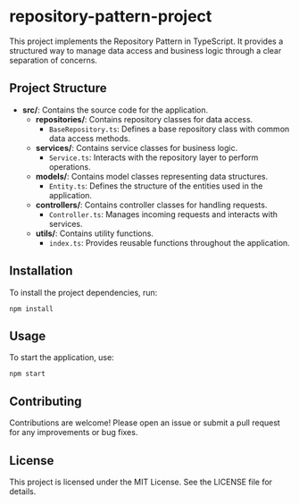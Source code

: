 # repository-pattern-project

This project implements the Repository Pattern in TypeScript. It provides a structured way to manage data access and business logic through a clear separation of concerns.

## Project Structure

- **src/**: Contains the source code for the application.
  - **repositories/**: Contains repository classes for data access.
    - `BaseRepository.ts`: Defines a base repository class with common data access methods.
  - **services/**: Contains service classes for business logic.
    - `Service.ts`: Interacts with the repository layer to perform operations.
  - **models/**: Contains model classes representing data structures.
    - `Entity.ts`: Defines the structure of the entities used in the application.
  - **controllers/**: Contains controller classes for handling requests.
    - `Controller.ts`: Manages incoming requests and interacts with services.
  - **utils/**: Contains utility functions.
    - `index.ts`: Provides reusable functions throughout the application.

## Installation

To install the project dependencies, run:

```
npm install
```

## Usage

To start the application, use:

```
npm start
```

## Contributing

Contributions are welcome! Please open an issue or submit a pull request for any improvements or bug fixes.

## License

This project is licensed under the MIT License. See the LICENSE file for details.